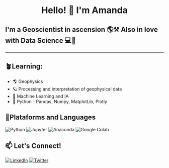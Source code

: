 <h1 align="center">
  <strong>Hello! 👋 I'm Amanda</strong>
</h1>

##  I'm a Geoscientist in ascension 🌎⚒️ Also in love with Data Science 💻🔬

---

## 🪴Learning:

- 🌎 Geophysics
- 🪐 Processing and interpretation of geophysical data
- 🤖 Machine Learning and IA
- 🐍 Python - Pandas, Numpy, MatplotLib, Plotly
 
 ## 🔰Plataforms and Languages
 
![Python](https://img.shields.io/badge/Python-000?style=for-the-badge&logo=python&logoColor=FFD43B) ![Jupyter](https://img.shields.io/badge/Jupyter-000?style=for-the-badge&logo=jupyter&logoColor=F37626) ![Anaconda](https://img.shields.io/badge/Anaconda-000?style=for-the-badge&logo=anaconda&logoColor=green) ![Google Colab](https://img.shields.io/badge/Google_Colab-000?style=for-the-badge&logo=google-colab&logoColor=F9AB00)


## 📫 Let's Connect!

[![LinkedIn](https://img.shields.io/badge/LinkedIn-000?style=for-the-badge&logo=linkedin&logoColor=0A66C2)](https://linkedin.com/in/amanda-miranda-s-d-n)  [![Twitter](https://img.shields.io/badge/Twitter-000?style=for-the-badge&logo=twitter&logoColor=1DA1F2)](https://twitter.com/noxxx_py)  
